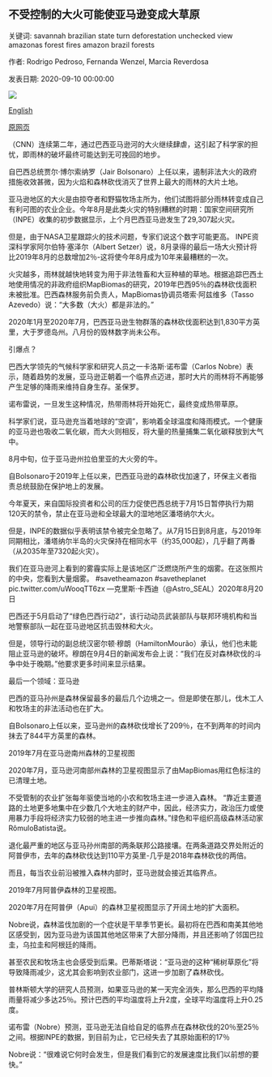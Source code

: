 ## 不受控制的大火可能使亚马逊变成大草原

关键词: savannah brazilian state turn deforestation unchecked view amazonas forest fires amazon brazil forests

作者: Rodrigo Pedroso, Fernanda Wenzel, Marcia Reverdosa

发表日期: 2020-09-10 00:00:00

![](https://cdn.cnn.com/cnnnext/dam/assets/200909132353-02-brazil-amazon-rondonia-state-3-super-tease.jpg)

[English](Unchecked%20fires%20could%20turn%20the%20Amazon%20into%20a%20savannah.md)

[原网页](https://edition.cnn.com/2020/09/10/americas/brazil-amazon-fires-carlos-nobre-intl/index.html)

（CNN）连续第二年，通过巴西亚马逊河的大火继续肆虐，这引起了科学家的担忧，即雨林的破坏最终可能达到无可挽回的地步。

自巴西总统贾尔·博尔索纳罗（Jair Bolsonaro）上任以来，遏制非法大火的政府措施收效甚微，因为火焰和森林砍伐消灭了世界上最大的雨林的大片土地。

亚马逊地区的大火是由掠夺者和野猫牧场主所为，他们试图将部分雨林转变成自己有利可图的农业企业。今年8月是此类火灾的特别糟糕的时期：国家空间研究所（INPE）收集的初步数据显示，上个月巴西亚马逊发生了29,307起火灾。

但是，由于NASA卫星跟踪火的技术问题，专家们说这个数字可能更高。 INPE资深科学家阿尔伯特·塞泽尔（Albert Setzer）说，8月录得的最后一场大火预计将比2019年8月的总数增加2％-这将使今年8月成为10年来最糟糕的一次。

火灾越多，雨林就越快地转变为用于非法牲畜和大豆种植的草地。根据追踪巴西土地使用情况的非政府组织MapBiomas的研究，2019年巴西95％的森林砍伐面积未被批准。巴西森林服务前负责人，MapBiomas协调员塔索·阿兹维多（Tasso Azevedo）说：“大多数（大火）都是非法的。”

2020年1月至2020年7月，巴西亚马逊生物群落的森林砍伐面积达到1,830平方英里，大于罗德岛州。八月份的毁林数字尚未公布。

引爆点？

巴西大学领先的气候科学家和研究人员之一卡洛斯·诺布雷（Carlos Nobre）表示，随着趋势的发展，亚马逊正朝着一个临界点迈进，那时大片的雨林将不再能够产生足够的降雨来维持自身生存。圣保罗。

诺布雷说，一旦发生这种情况，热带雨林将开始死亡，最终变成热带草原。

科学家们说，亚马逊充当着地球的“空调”，影响着全球温度和降雨模式。一个健康的亚马逊也吸收二氧化碳，而大火则相反，将大量的热量捕集二氧化碳释放到大气中。

8月中旬，位于亚马逊州拉伯里亚的大火旁的牛。

自Bolsonaro于2019年上任以来，巴西亚马逊的森林砍伐加速了，环保主义者指责总统鼓励在保护地上的发展。

今年夏天，来自国际投资者和公司的压力促使巴西总统于7月15日暂停执行为期120天的禁令，禁止在亚马逊和全球最大的湿地地区潘塔纳尔大火。

但是，INPE的数据似乎表明该禁令被完全忽略了。从7月15日到8月底，与2019年同期相比，潘塔纳尔半岛的火灾保持在相同水平（约35,000起），几乎翻了两番（从2035年至7320起火灾）。

我们在亚马逊河上看到的雾霾实际上是该地区广泛燃烧所产生的烟雾。在这张照片的中央，您看到大量烟雾。 \#savetheamazon \#savetheplanet pic.twitter.com/uWooqTT6zx —克里斯·卡西迪（@Astro_SEAL）2020年8月20日

巴西还于5月启动了“绿色巴西行动2”，该行动动员武装部队与联邦环境机构和当地警察部队一起在亚马逊地区抗击毁林和大火。

但是，领导行动的副总统汉密尔顿·穆朗（HamiltonMourão）承认，他们也未能阻止亚马逊的破坏。穆朗在9月4日的新闻发布会上说：“我们在反对森林砍伐的斗争中处于晚期。”他要求更多时间来显示结果。

最后一个领域：亚马逊

巴西的亚马孙州是森林保留最多的最后几个边境之一。但是即使在那儿，伐木工人和牧场主的非法活动也在扩大。

自Bolsonaro上任以来，亚马逊州的森林砍伐增长了209％，在不到两年的时间内抹去了844平方英里的森林。

2019年7月在亚马逊南州森林的卫星视图

2020年7月，亚马逊河南部州森林的卫星视图显示了由MapBiomas用红色标注的已清理土地。

不受管制的农业扩张每年驱使当地的小农和牧场主进一步进入森林。 “靠近主要道路的土地更多地集中在少数几个大地主的财产中，因此，经济实力，政治压力或使用暴力手段将经济实力较弱的地主进一步推向森林。”绿色和平组织高级森林活动家RômuloBatista说。

退化最严重的地区与亚马孙州南部的两条联邦公路接壤。在两条道路交界处附近的阿普伊市，去年的森林砍伐达到110平方英里-几乎是2018年森林砍伐的两倍。

而且，每当农业前沿被推入森林内部时，亚马逊就会接近其临界点。

2019年7月阿普伊森林的卫星视图。

2020年7月在阿普伊（Apui）的森林卫星视图显示了开阔土地的扩大面积。

Nobre说，森林滥伐加剧的一个症状是干旱季节更长。最初将在巴西和南美其他地区感受到，因为亚马逊为该国其他地区带来了大部分降雨，并且还影响了邻国巴拉圭，乌拉圭和阿根廷的降雨。

甚至农民和牧场主也会感受到后果。巴蒂斯塔说：“亚马逊的这种“稀树草原化”将导致降雨减少，这尤其会影响到农业部门，这进一步加剧了森林砍伐。

普林斯顿大学的研究人员预测，如果亚马逊的某一天完全消失，那么巴西的平均降雨量将减少多达25％。预计巴西的平均温度将上升2度，全球平均温度将上升0.25度。

诺布雷（Nobre）预测，亚马逊无法自给自足的临界点在森林砍伐的20％至25％之间。根据INPE的数据，到目前为止，它已经失去了其原始面积的17％

Nobre说：“很难说它何时会发生，但是我们看到它的发展速度比我们以前想的要快。”